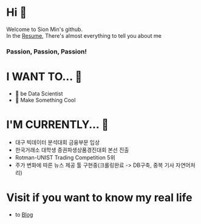 # Hi 👋
Welcome to Sion Min's github.  
In the [Resume](Resume.html), There's almost everything to tell you about me
### Passion, Passion, Passion!

# I WANT TO... 🔭
- 🤖 be Data Scientist
- 🤩 Make Something Cool

# I'M CURRENTLY... 🌱
- 대구 빅데이터 분석대회 금융부문 입상
- 한국거래소 대학생 증권파생상품경진대회 본선 진출
- Rotman-UNIST Trading Competition 5위
- 주가 변화에 따른 뉴스 제공 툴 구현중(크롤링완료 -> DB구축, 중복 기사 자연어처리)

# Visit if you want to know my real life
- to [Blog](https://blog.naver.com/sioniasak)

